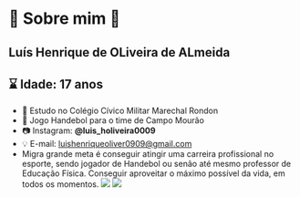 # :speech_balloon: Sobre mim :speech_balloon:

## Luís Henrique de OLiveira de ALmeida

## :hourglass: Idade: 17 anos

- :orange_book: Estudo no Colégio Cívico Militar Marechal Rondon
- :handball_person: Jogo Handebol para o time de Campo Mourão
- :camera: Instagram: **@luis_holiveira0009**
- :bulb: E-mail: luishenriqueoliver0909@gmail.com
- Migra grande meta é conseguir atingir uma carreira profissional no esporte, sendo jogador de Handebol ou senão até mesmo professor de Educação Física. Conseguir aproveitar o máximo possível da vida, em todos os momentos.
![](https://img.shields.io/badge/Scratch-4D97FF?style=for-the-badge&logo=Scratch&logoColor=white)
![](https://img.shields.io/badge/JavaScript-323330?style=for-the-badge&logo=javascript&logoColor=F7DF1E)
